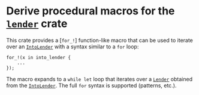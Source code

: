 # Derive procedural macros for the [`lender`](https://crates.io/crates/Lender) crate

This crate provides a [`for_!`] function-like macro that can be used to iterate over
an [`IntoLender`](https://docs.rs/lender/latest/lender/trait.IntoLender.html) with a
syntax similar to a `for` loop:

```ignore
for_!(x in into_lender {
    ...
});
```

The macro expands to a `while let` loop that iterates over a
[`Lender`](https://docs.rs/lender/latest/lender/trait.Lender.html) obtained from the
[`IntoLender`](https://docs.rs/lender/latest/lender/trait.IntoLender.html).
The full `for` syntax is supported (patterns, etc.).
